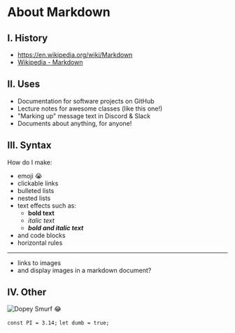 # **About Markdown**

## I. History
- https://en.wikipedia.org/wiki/Markdown
- [Wikipedia - Markdown](https://en.wikipedia.org/wiki/Markdown)

## II. Uses
- Documentation for software projects on GitHub
- Lecture notes for awesome classes (like this one!)
- "Marking up" message text in Discord & Slack
- Documents about anything, for anyone!

## III. Syntax
How do I make:
- emoji :sob: 
- clickable links
- bulleted lists
- nested lists
- text effects such as:
	- **bold text**
	- *italic text*
	- ***bold and italic text***
- and code blocks
- horizontal rules
---
- links to images
- and display images in a markdown document?



## IV. Other
![Dopey Smurf](https://vignette.wikia.nocookie.net/smurfs/images/0/0d/Dopey4.JPG/revision/latest/scale-to-width-down/240?cb=20180929070848)
:joy:

`const PI = 3.14;` 
`let dumb = true;`


